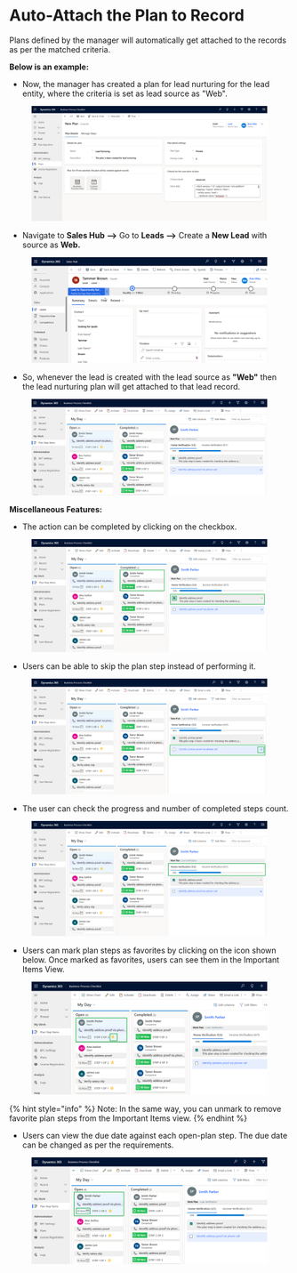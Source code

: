 # Auto-Attach the Plan to Record

Plans defined by the manager will automatically get attached to the records as per the matched criteria.

**Below is an example:**

* Now, the manager has created a plan for lead nurturing for the lead entity, where the criteria is set as lead source as "Web".

<figure><img src="../../../.gitbook/assets/Auto Attach the Plan to Record new 1.png" alt=""><figcaption></figcaption></figure>

* Navigate to **Sales Hub -->** Go to **Leads -->** Create a **New Lead** with source as **Web.**

<figure><img src="../../../.gitbook/assets/Auto Attach the Plan to Record new 3.png" alt=""><figcaption></figcaption></figure>

* So, whenever the lead is created with the lead source as **"Web"** then the lead nurturing plan will get attached to that lead record.

<figure><img src="../../../.gitbook/assets/Auto attach plan to record.png" alt=""><figcaption></figcaption></figure>

**Miscellaneous Features:**&#x20;

* The action can be completed by clicking on the checkbox.

<figure><img src="../../../.gitbook/assets/Check to complete action.png" alt=""><figcaption></figcaption></figure>

* Users can be able to skip the plan step instead of performing it.

<figure><img src="../../../.gitbook/assets/skip plan step action.png" alt=""><figcaption></figcaption></figure>

* The user can check the progress and number of completed steps count.

<figure><img src="../../../.gitbook/assets/Auto attach plan to record - Copy.png" alt=""><figcaption></figcaption></figure>

* Users can mark plan steps as favorites by clicking on the icon shown below. Once marked as favorites, users can see them in the Important Items View.

<figure><img src="../../../.gitbook/assets/Favorite.png" alt=""><figcaption></figcaption></figure>

{% hint style="info" %}
Note: In the same way, you can unmark to remove favorite plan steps from the Important Items view.
{% endhint %}

* Users can view the due date against each open-plan step. The due date can be changed as per the requirements.

<figure><img src="../../../.gitbook/assets/due date.png" alt=""><figcaption></figcaption></figure>
